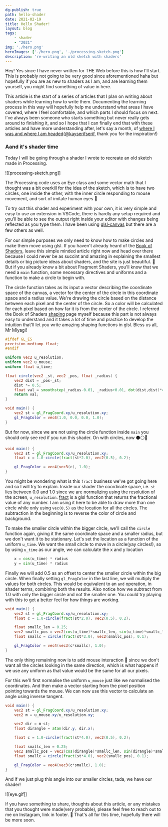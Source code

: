 ```yaml
---
dg-publish: true
path: hello-shader
date: 2021-02-19
title: Hello Shader!
layout: blog
tags: 
    - shader
    - "2021"
img: './hero.png'
heroImages: ['./hero.png', './processing-sketch.png']
description: 're-writing an old sketch with shaders'
---
```


Hey! Yes since I have never written for THE Web before this is how I'll start. This is probably not going to be very good since aforementioned haha but hopefully if you are as new to shaders as I am, and are learning them yourself, you might find something of value in here. 

This article is the start of a series of articles that I plan on writing about shaders while learning how to write them. Documenting the learning process in this way will hopefully help me understand what areas I have covered, where I feel comfortable, and which parts I should focus on next. I've always been someone who starts something but never really gets around to finishing it, and so I hope that I can finally end that with these articles and have more understanding after, let's say a month, of [where I was and where I am headed](https://www.instagram.com/p/CLZmyd3B3vv/)([@kayserifserif](https://www.instagram.com/kayserifserif/), thank you for the inspiration!)

### Aand it's shader time 

Today I will be going through a shader I wrote to recreate an old sketch made in Processing. 

![[processing-sketch.png]]

The Processing code uses an Eye class and some vector math that I thought was a bit overkill for the idea of the sketch, which is to have two circles, one inside the other, with the inner circle responding to mouse movement, and sort of imitate human eyes 👀 

To try out this shader and experiment with your own, it is very simple and easy to use an extension in VSCode, there is hardly any setup required and you'll be able to see the output right inside your editor with changes being reflected as you type them. I have been using [glsl-canvas](https://marketplace.visualstudio.com/items?itemName=circledev.glsl-canvas) but there are a few others as well.　

For our simple purposes we only need to know how to make circles and make them move using glsl. If you haven't already heard of the [Book of Shaders](https://thebookofshaders.com/), leave this simple minded article right now and head over there because I could never be as succint and amazing in explaining the smallest details or big picture ideas about shaders, and the site is just beautiful. 🖤 But if you already know a bit about Fragment Shaders, you'll know that we need a `main` function, some necessary directives and uniforms and a function to make a circle to begin with. 

The circle function takes as its input a vector describing the coordinate space of the canvas, a vector for the center of the circle in this coordinate space and a radius value. We're drawing the circle based on the distance between each pixel and the center of the circle. So a color will be calculated for each pixel based on how far it is from the center of the circle. I referred the Book of Shaders [shaping](https://thebookofshaders.com/05/) page myself because this part is not always easy to understand and it takes a lot of time and practice to develop the intuition that'll let you write amazing shaping functions in glsl. Bless us all, Mr Miyagi! 

``` glsl
#ifdef GL_ES
precision mediump float;
#endif

uniform vec2 u_resolution;
uniform vec2 u_mouse;
uniform float u_time;

float circle(vec2 _st, vec2 _pos, float _radius) {
    vec2 dist = _pos-_st;
    dist *= 0.5;
    float val = smoothstep(_radius-0.01, _radius+0.01, dot(dist,dist)*4.0);
    return val;
}

void main() {
    vec2 st = gl_FragCoord.xy/u_resolution.xy;
    gl_FragColor = vec4(1.0, 0.0, 0.0, 1.0);
}

```

But for now, since we are not using the circle function inside `main` you should only see red if you run this shader. On with circles, now ⚫⚪🔴

```glsl
void main() {
    vec2 st = gl_FragCoord.xy/u_resolution.xy;
    float c = 1.0-circle(fract(st*2.0), vec2(0.5), 0.2);

    gl_FragColor = vec4(vec3(c), 1.0);
}

```

You might be wondering what is this `fract` business we've got going here and so I will try to explain. Inside our shader the coordinate space, i.e. `st` lies between 0.0 and 1.0 since we are normalizing using the resolution of the screen, `u_resolution`. [fract](https://thebookofshaders.com/glossary/?search=fract) is a glsl function that returns the fractional value of any number. I am using it here to be able to draw more than one circle while only using `vec(0.5)` as the location for all the circles. The subtraction in the beginning is to reverse the color of circle and background. 

To make the smaller circle within the bigger circle, we'll call the `circle` function again, giving it the same coordinate space and a smaller radius, but we don't want it to be stationary. Let's set the location as a function of the uniform `u_time`. We want the small circle to move in a circle(yay circles!), so by using `u_time` as our angle, we can calculate the x and y location

```glsl
    x = cos(u_time) * radius
    y = sin(u_time) * radius
```
Finally we will add 0.5 as an offset to center the smaller circle within the big circle. When finally setting `gl_FragColor` in the last line, we will multiply the values for both circles. This would be equivalent to an `and` operation, in shader terms, combining both the results. Also notice how we subtract from 1.0 with only the bigger circle and not the smaller one. You could try playing with this to get a better feel for how things are working. 

```glsl
void main() {
    vec2 st = gl_FragCoord.xy/u_resolution.xy;
    float c = 1.0-circle(fract(st*2.0), vec2(0.5), 0.2);

    float smallc_len = 0.25;
    vec2 smallc_pos = vec2(cos(u_time)*smallc_len, sin(u_time)*smallc_len)+0.5;
    float smallc = circle(fract(st*2.0), vec2(smallc_pos), 0.1);

    gl_FragColor = vec4(vec3(c*smallc), 1.0);
}

```

The only thing remaining now is to add mouse interaction 🐁 since we don't want all the circles looking in the same direction, which is what happens if we use any uniform as that value would be the same for all our pixels.  

For this we'll first normalise the uniform `u_mouse` just like we normalised the coordinates. And then make a vector starting from the pixel position pointing towards the mouse. We can now use this vector to calculate an angle using inverse tangent. 

```glsl
void main() {
    vec2 st = gl_FragCoord.xy/u_resolution.xy;
    vec2 m = u_mouse.xy/u_resolution.xy;

    vec2 dir = m-st;
    float dirangle = atan(dir.y, dir.x);

    float c = 1.0-circle(fract(st*4.0), vec2(0.5), 0.2);

    float smallc_len = 0.25;
    vec2 smallc_pos = vec2(cos(dirangle)*smallc_len, sin(dirangle)*smallc_len)+0.5;
    float smallc = circle(fract(st*4.0), vec2(smallc_pos), 0.1);

    gl_FragColor = vec4(vec3(c*smallc), 1.0);
}
```
And if we just plug this angle into our smaller circles, tada, we have our shader! 

![[eye.gif]]

If you have something to share, thoughts about this article, or any mistakes that you thought were made(very probable), please feel free to reach out to me on Instagram, link in footer. 💃 That's all for this time, hopefully there will be more soon. 